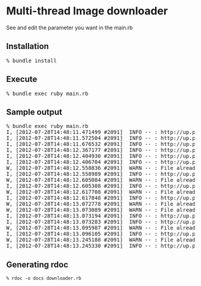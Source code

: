 Multi-thread Image downloader
===============

See and edit the parameter you want in the main.rb


Installation
---------------
<pre>
% bundle install
</pre>

Execute
---------------
<pre>
% bundle exec ruby main.rb
</pre>



Sample output
---------------

<pre>
% bundle exec ruby main.rb
I, [2012-07-28T14:48:11.471499 #2091]  INFO -- : http://up.pandoravote.net/up/index.php?page=3&gal=1&mode=list&sword=&andor=
I, [2012-07-28T14:48:11.572504 #2091]  INFO -- : http://up.pandoravote.net/up/index.php?page=2&gal=1&mode=list&sword=&andor=
I, [2012-07-28T14:48:11.676532 #2091]  INFO -- : http://up.pandoravote.net/up/index.php?page=1&gal=1&mode=list&sword=&andor=
I, [2012-07-28T14:48:12.367177 #2091]  INFO -- : http://up.pandoravote.net/up/img/pandoraup00137674.jpg
I, [2012-07-28T14:48:12.404930 #2091]  INFO -- : http://up.pandoravote.net/up/img/pandoraup00137766.jpg
I, [2012-07-28T14:48:12.406704 #2091]  INFO -- : http://up.pandoravote.net/up/img/pandoraup00137720.jpg
W, [2012-07-28T14:48:12.558836 #2091]  WARN -- : File already exists
I, [2012-07-28T14:48:12.558989 #2091]  INFO -- : http://up.pandoravote.net/up/img/pandoraup00137673.jpg
W, [2012-07-28T14:48:12.605084 #2091]  WARN -- : File already exists
I, [2012-07-28T14:48:12.605308 #2091]  INFO -- : http://up.pandoravote.net/up/img/pandoraup00137765.jpg
W, [2012-07-28T14:48:12.617708 #2091]  WARN -- : File already exists
I, [2012-07-28T14:48:12.617848 #2091]  INFO -- : http://up.pandoravote.net/up/img/pandoraup00137719.jpg
W, [2012-07-28T14:48:13.072778 #2091]  WARN -- : File already exists
W, [2012-07-28T14:48:13.073089 #2091]  WARN -- : File already exists
I, [2012-07-28T14:48:13.073194 #2091]  INFO -- : http://up.pandoravote.net/up/img/pandoraup00137672.jpg
I, [2012-07-28T14:48:13.073283 #2091]  INFO -- : http://up.pandoravote.net/up/img/pandoraup00137764.jpg
W, [2012-07-28T14:48:13.095987 #2091]  WARN -- : File already exists
I, [2012-07-28T14:48:13.096105 #2091]  INFO -- : http://up.pandoravote.net/up/img/pandoraup00137718.jpg
W, [2012-07-28T14:48:13.245188 #2091]  WARN -- : File already exists
I, [2012-07-28T14:48:13.245330 #2091]  INFO -- : http://up.pandoravote.net/up/img/pandoraup00137763.jpg
</pre>

Generating rdoc
----------------

```
% rdoc -o docs downloader.rb
```

